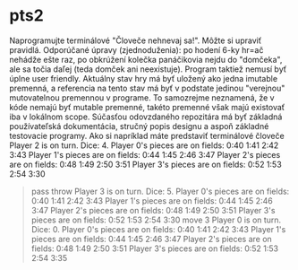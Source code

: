 # pts2
Naprogramujte terminálové "Človeče nehnevaj sa!". Môžte si upraviť pravidlá. Odporúčané úpravy (zjednoduženia): po hodení 6-ky hr=ač nehádže ešte raz, po obkrúžení kolečka panáčikovia nejdu do "domčeka", ale sa točia daľej (teda domček ani neexistuje). Program taktiež nemusí byť úplne user friendly. 
Aktuálny stav hry má byť uložený ako jedna imutable premenná, a referencia na tento stav má byť v podstate jedinou "verejnou" mutovatelnou premennou v programe. To samozrejme neznamená, že v kóde nemajú byť mutable premenné, takéto premenné však majú existovať iba v lokálnom scope. 
Súčasťou odovzdaného repozitára má byť základná používateľská dokumentácia, stručný popis designu a aspoň základné testovacie programy. 
Ako si napríklad máte predstaviť terminálové človeče
Player 2 is on turn.
Dice: 4.
Player 0's pieces are on fields: 0:40 1:41 2:42 3:43
Player 1's pieces are on fields: 0:44 1:45 2:46 3:47
Player 2's pieces are on fields: 0:48 1:49 2:50 3:51
Player 3's pieces are on fields: 0:52 1:53 2:54 3:30
>pass
>throw
Player 3 is on turn.
Dice: 5.
Player 0's pieces are on fields: 0:40 1:41 2:42 3:43
Player 1's pieces are on fields: 0:44 1:45 2:46 3:47
Player 2's pieces are on fields: 0:48 1:49 2:50 3:51
Player 3's pieces are on fields: 0:52 1:53 2:54 3:30
>move 3
Player 0 is on turn.
Dice: 0.
Player 0's pieces are on fields: 0:40 1:41 2:42 3:43
Player 1's pieces are on fields: 0:44 1:45 2:46 3:47
Player 2's pieces are on fields: 0:48 1:49 2:50 3:51
Player 3's pieces are on fields: 0:52 1:53 2:54 3:35
